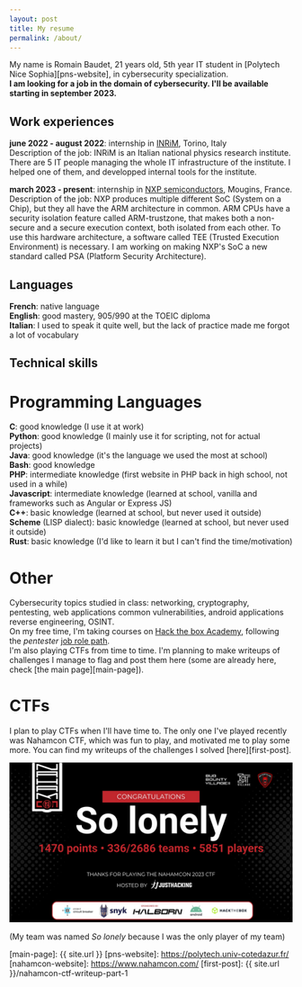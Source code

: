 ```yaml
---
layout: post
title: My resume
permalink: /about/
---
```


My name is Romain Baudet, 21 years old, 5th year IT student in [Polytech Nice Sophia][pns-website], in cybersecurity specialization.  
__I am looking for a job in the domain of cybersecurity. I'll be available starting in september 2023.__

## Work experiences

__june 2022 - august 2022__: internship in [INRiM][inrim-website], Torino, Italy  
Description of the job: INRiM is an Italian national physics research institute. There are 5 IT people managing the whole IT infrastructure of the institute. I helped one of them, and developped internal tools for the institute.

__march 2023 - present__: internship in [NXP semiconductors][nxp-website], Mougins, France.
Description of the job: NXP produces multiple different SoC (System on a Chip), but they all have the ARM architecture in common. ARM CPUs have a security isolation feature called ARM-trustzone, that makes both a non-secure and a secure execution context, both isolated from each other. To use this hardware architecture, a software called TEE (Trusted Execution Environment) is necessary. I am working on making NXP's SoC a new standard called PSA (Platform Security Architecture).

## Languages

__French__: native language  
__English__: good mastery, 905/990 at the TOEIC diploma  
__Italian__: I used to speak it quite well, but the lack of practice made me forgot a lot of vocabulary

## Technical skills

# Programming Languages

__C__: good knowledge (I use it at work)  
__Python__: good knowledge (I mainly use it for scripting, not for actual projects)  
__Java__: good knowledge (it's the language we used the most at school)  
__Bash__: good knowledge  
__PHP__: intermediate knowledge (first website in PHP back in high school, not used in a while)  
__Javascript__: intermediate knowledge (learned at school, vanilla and frameworks such as Angular or Express JS)  
__C++__: basic knowledge (learned at school, but never used it outside)  
__Scheme__ (LISP dialect): basic knowledge (learned at school, but never used it outside)  
__Rust__: basic knowledge (I'd like to learn it but I can't find the time/motivation)

# Other

Cybersecurity topics studied in class: networking, cryptography, pentesting, web applications common vulnerabilities, android applications reverse engineering, OSINT.  
On my free time, I'm taking courses on [Hack the box Academy][htb-academy-website], following the *pentester* [job role path][htb-academy-paths].  
I'm also playing CTFs from time to time. I'm planning to make writeups of challenges I manage to flag and post them here (some are already here, check [the main page][main-page]).

# CTFs

I plan to play CTFs when I'll have time to. The only one I've played recently was Nahamcon CTF, which was fun to play, and motivated me to play some more. You can find my writeups of the challenges I solved [here][first-post].

![my nahamcon CTF certificate](/assets/images/nahamcon_ctf/nahamcon_certificate.png)

(My team was named *So lonely* because I was the only player of my team)

[inrim-website]: https://www.inrim.it/it
[nxp-website]: https://www.nxp.com/
[htb-academy-website]: https://academy.hackthebox.com/dashboard
[htb-academy-paths]: https://academy.hackthebox.com/paths/jobrole
[main-page]: {{ site.url }}
[pns-website]: https://polytech.univ-cotedazur.fr/
[nahamcon-website]: https://www.nahamcon.com/
[first-post]: {{ site.url }}/nahamcon-ctf-writeup-part-1
